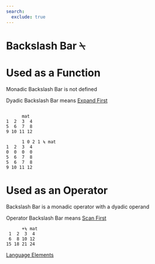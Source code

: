 ```yaml
---
search:
  exclude: true
---
```

<h1 class="heading"><span class="name">Backslash Bar</span> <span class="command">⍀</span></h1>


# Used as a Function

Monadic Backslash Bar is not defined

Dyadic Backslash Bar means
[Expand First](../primitive-functions/expand.md)
```apl

      mat
1  2  3  4
5  6  7  8
9 10 11 12

      1 0 2 1 ⍀ mat
1  2  3  4
0  0  0  0
5  6  7  8
5  6  7  8
9 10 11 12
```

# Used as an Operator

Backslash Bar is a monadic operator with a dyadic operand

Operator Backslash Bar means
[Scan First](../primitive-operators/scan-first.md)
```apl
      +⍀ mat
 1  2  3  4
 6  8 10 12
15 18 21 24 
```
[Language Elements](./language-elements.md)


